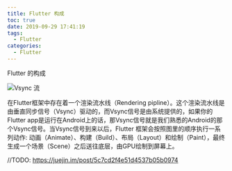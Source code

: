 ```yaml
---
title: Flutter 构成
toc: true
date: 2019-09-29 17:41:19
tags:
  - Flutter
categories:
  - Flutter
---
```

Flutter 的构成
<!--more-->
![Vsync 流](/images/Vsync_single.jpg)

在Flutter框架中存在着一个渲染流水线（Rendering pipline）。这个渲染流水线是由垂直同步信号（Vsync）驱动的，而Vsync信号是由系统提供的，如果你的Flutter app是运行在Android上的话，那Vsync信号就是我们熟悉的Android的那个Vsync信号。当Vsync信号到来以后，Flutter 框架会按照图里的顺序执行一系列动作: 动画（Animate）、构建（Build）、布局（Layout）和绘制（Paint），最终生成一个场景（Scene）之后送往底层，由GPU绘制到屏幕上。

//TODO: https://juejin.im/post/5c7cd2f4e51d4537b05b0974
